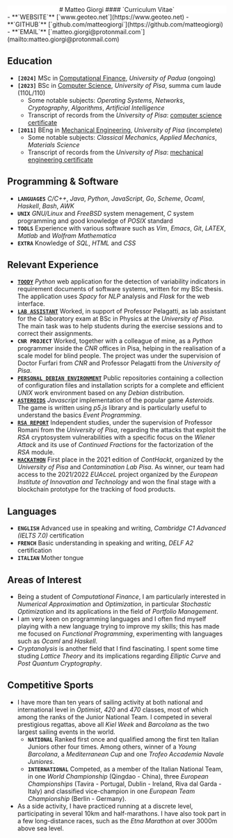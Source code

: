 <style>
h4 { margin-top: -1rem; }
</style>




<div class="container" style="margin-top: 2rem;">
<div class="box" style="background-color: #ffffff;">
<center>
# Matteo Giorgi
#### `Curriculum Vitae`
</center>
</div>
<div class="box">
- **`WEBSITE`** [`www.geoteo.net`](https://www.geoteo.net)
- **`GITHUB`** [`github.com/matteogiorgi`](https://github.com/matteogiorgi)
- **`EMAIL`** [`matteo.giorgi@protonmail.com`](mailto:matteo.giorgi@protonmail.com)
</div>
</div>




## Education
- **`[2024]`** MSc in [Computational Finance](https://computationalfinance.math.unipd.it), *University of Padua* (ongoing)
- **`[2023]`** BSc in [Computer Science](https://didattica.di.unipi.it/laurea-in-informatica), *University of Pisa*, summa cum laude (110L/110)
    - Some notable subjects: *Operating Systems*, *Networks*, *Cryptography*, *Algorithms*, *Artificial Intelligence*
    - Transcript of records from the *University of Pisa*: [computer science certificate](autocertificazione_informatica.pdf)
- **`[2011]`** BEng in [Mechanical Engineering](https://meccanica.ing.unipi.it), *University of Pisa* (incomplete)
    - Some notable subjects: *Classical Mechanics*, *Applied Mechanics*, *Materials Science*
    - Transcript of records from the *University of Pisa*: [mechanical engineering certificate](autocertificazione_ingegneria.pdf)




## Programming & Software
- **`LANGUAGES`** *C/C++*, *Java*, *Python*, *JavaScript*, *Go*, *Scheme*, *Ocaml*, *Haskell*, *Bash*, *AWK*
- **`UNIX`** *GNU/Linux* and *FreeBSD* system menagement, *C* system programming and good knowledge of *POSIX* standard
- **`TOOLS`** Experience with various software such as *Vim*, *Emacs*, *Git*, *LATEX*, *Matlab* and *Wolfram Mathematica*
- **`EXTRA`** Knowledge of *SQL*, *HTML* and *CSS*




## Relevant Experience
- [**`TOODY`**](https://github.com/matteogiorgi/toody) *Python* web application for the detection of variability indicators in requirement documents of software systems, written for my BSc thesis. The application uses *Spacy* for *NLP* analysis and *Flask* for the web interface.
- [**`LAB ASSISTANT`**](http://didawiki.di.unipi.it/doku.php/fisica/informatica/201617/start) Worked, in support of Professor Pelagatti, as lab assistant for the *C* laboratory exam at BSc in Physics at the *University of Pisa*. The main task was to help students during the exercise sessions and to correct their assignments.
- **`CNR PROJECT`** Worked, together with a colleague of mine, as a *Python* programmer inside the *CNR* offices in Pisa, helping in the realisation of a scale model for blind people. The project was under the supervision of Doctor Furfari from *CNR* and Professor Pelagatti from the *University of Pisa*.
- [**`PERSONAL DEBIAN ENVIRONMENT`**](https://github.com/matteogiorgi/pde-base) Public repositories containing a collection of configuration files and installation scripts for a complete and efficient *UNIX* work environment based on any *Debian* distribution.
- [**`ASTEROIDS`**](https://github.com/matteogiorgi/asteroids) *Javascript* implementation of the popular game *Asteroids*. The game is written using *p5.js* library and is particularly useful to understand the basics *Event Programming*.
- [**`RSA REPORT`**](https://github.com/matteogiorgi/wiener) Independent studies, under the supervision of Professor Romani from the *University of Pisa*, regarding the attacks that exploit the *RSA* cryptosystem vulnerabilities with a specific focus on the *Wiener Attack* and its use of *Continued Fractions* for the factorization of the *RSA* module.
- [**`HACKATHON`**](http://contaminationlab.unipi.it/conthackt-foodmobilitydigital) First place in the 2021 edition of *ContHackt*, organized by the *University of Pisa* and *Contamination Lab Pisa*. As winner, our team had access to the 2021/2022 *EUAcceL* project organized by the *European Institute of Innovation and Technology* and won the final stage with a blockchain prototype for the tracking of food products.




## Languages
- **`ENGLISH`** Advanced use in speaking and writing, *Cambridge C1 Advanced (IELTS 7.0)* certification
- **`FRENCH`** Basic understanding in speaking and writing, *DELF A2* certification
- **`ITALIAN`** Mother tongue




## Areas of Interest
- Being a student of *Computational Finance*, I am particularly interested in *Numerical Approximation* and *Optimization*, in particular *Stochastic Optimization* and its applications in the field of *Portfolio Management*.
- I am very keen on programming languages and I often find myself playing with a new language trying to improve my skills; this has made me focused on *Functional Programming*, experimenting with languages such as *Ocaml* and *Haskell*.
- *Cryptanalysis* is another field that I find fascinating. I spent some time studing *Lattice Theory* and its implications regarding *Elliptic Curve* and *Post Quantum Cryptography*.




## Competitive Sports
- I have more than ten years of sailing activity at both national and international level in *Optimist*, *420* and *470* classes, most of which among the ranks of the Junior National Team. I competed in several prestigious regattas, above all *Kiel Week* and *Barcolana* as the two largest sailing events in the world.
    - **`NATIONAL`** Ranked first once and qualified among the first ten Italian Juniors other four times. Among others, winner of a *Young Barcolana*, a *Mediterranean Cup* and one *Trofeo Accademia Navale Juniores*.
    - **`INTERNATIONAL`** Competed, as a member of the Italian National Team, in one *World Championship* (Qingdao - China), three *European Championships* (Tavira - Portugal, Dublin - Ireland, Riva dal Garda - Italy) and classified vice-champion in one *European Team Championship* (Berlin - Germany).
- As a side activity, I have practiced running at a discrete level, participating in several 10km and half-marathons. I have also took part in a few long-distance races, such as the *Etna Marathon* at over 3000m above sea level.
